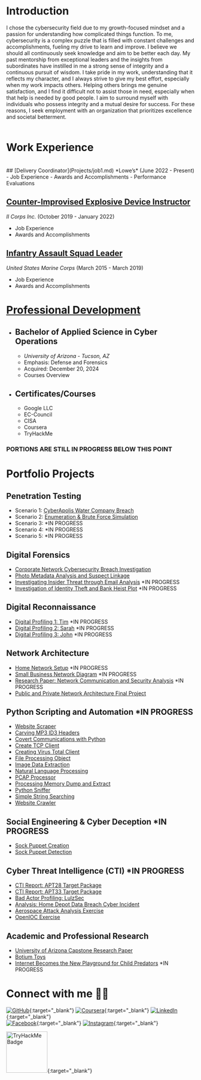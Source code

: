 # Introduction

I chose the cybersecurity field due to my growth-focused mindset and a passion for understanding how complicated things function. To me, cybersecurity is a complex puzzle that is filled with constant challenges and accomplishments, fueling my drive to learn and improve. I believe we should all continuously seek knowledge and aim to be better each day. My past mentorship from exceptional leaders and the insights from subordinates have instilled in me a strong sense of integrity and a continuous pursuit of wisdom. I take pride in my work, understanding that it reflects my character, and I always strive to give my best effort, especially when my work impacts others. Helping others brings me genuine satisfaction, and I find it difficult not to assist those in need, especially when that help is needed by good people. I aim to surround myself with individuals who possess integrity and a mutual desire for success. For these reasons, I seek employment with an organization that prioritizes excellence and societal betterment.<br /><br />

# Work Experience
<br />
## [Delivery Coordinator](Projects/job1.md)
*Lowe’s* (June 2022 - Present)
- Job Experience
- Awards and Accomplishments
- Performance Evaluations

## [Counter-Improvised Explosive Device Instructor](Projects/job2.md)<br />
*II Corps Inc.* (October 2019 - January 2022)
- Job Experience
- Awards and Accomplishments

## [Infantry Assault Squad Leader](Projects/job3.md)<br />
*United States Marine Corps* (March 2015 - March 2019)
- Job Experience
- Awards and Accomplishments

# [Professional Development](Projects/Education.md)

- ## Bachelor of Applied Science in Cyber Operations
  - *University of Arizona - Tucson, AZ*
  - Emphasis: Defense and Forensics
  - Acquired: December 20, 2024
  - Courses Overview
- ## Certificates/Courses
  - Google LLC
  - EC-Council
  - CISA
  - Coursera
  - TryHackMe

### PORTIONS ARE STILL IN PROGRESS BELOW THIS POINT<br />
    
# Portfolio Projects  

## Penetration Testing
- Scenario 1: [CyberApolis Water Company Breach](Projects/Pen-Testing/Water-Company.html)
- Scenario 2: [Enumeration & Brute Force Simulation](Projects/Pen-Testing/brute.md)
- Scenario 3: [](Projects/Pen-Testing/) *IN PROGRESS
- Scenario 4: [](Projects/Pen-Testing/) *IN PROGRESS
- Scenario 5: [](Projects/Pen-Testing/) *IN PROGRESS

## Digital Forensics
- [Corporate Network Cybersecurity Breach Investigation](Projects/Forensics/scenario1.md)
- [Photo Metadata Analysis and Suspect Linkage](Projects/Forensics/scenario2.md)
- [Investigating Insider Threat through Email Analysis](Projects/Forensics/scenario3.md) *IN PROGRESS
- [Investigation of Identity Theft and Bank Heist Plot](Projects/Forensics/scenario4.md) *IN PROGRESS

## Digital Reconnaissance<br />
- [Digital Profiling 1: Tim](Projects/Recon/tim.md) *IN PROGRESS
- [Digital Profiling 2: Sarah](Projects/Recon/sarah.md) *IN PROGRESS
- [Digital Profiling 3: John](Projects/Recon/john.md) *IN PROGRESS

## Network Architecture<br />
- [Home Network Setup](Projects/Network/home-network.md) *IN PROGRESS
- [Small Business Network Diagram](Projects/Network/diagram.md) *IN PROGRESS
- [Research Paper: Network Communication and Security Analysis](Projects/Network/analysis.md) *IN PROGRESS
- [Public and Private Network Architecture Final Project](Projects/Network/diagram2.html)
 [](Projects/Network/ndc.md)

## Python Scripting and Automation  *IN PROGRESS<br />
- [Website Scraper](Projects/Script/scrape.md) 
- [Carving MP3 ID3 Headers](Projects/Script/carve.md)
- [Covert Communications with Python](Projects/Script/covert.md)
- [Create TCP Client](Projects/Script/TCP.md)
- [Creating Virus Total Client](Projects/Script/virus.md)
- [File Processing Object](Projects/Script/process.md)
- [Image Data Extraction](Projects/Script/image.md)
- [Natural Language Processing](Projects/Script/NLP.md)
- [PCAP Processor](Projects/Script/PCAP.md)
- [Processing Memory Dump and Extract](Projects/Script/dump.md)
- [Python Sniffer](Projects/Script/sniff.md)
- [Simple String Searching](Projects/Script/string.md)
- [Website Crawler](Projects/Script/crawl.md)

## Social Engineering & Cyber Deception *IN PROGRESS<br />
- [Sock Puppet Creation](Projects/Deception/create.md)
- [Sock Puppet Detection](Projects/Deception/detect.md)

## Cyber Threat Intelligence (CTI) *IN PROGRESS<br />
- [CTI Report: APT28 Target Package](Projects/CTI/APT28.md)
- [CTI Report: APT33 Target Package](Projects/CTI/APT33.md)
- [Bad Actor Profiling: LulzSec](Projects/CTI/LulzSec.md)
- [Analysis: Home Depot Data Breach Cyber Incident](Projects/CTI/home-depot.md)
- [Aerospace Attack Analysis Exercise](Projects/CTI/aerospace.md)
- [OpenIOC Exercise](Projects/CTI/IOC.md)

## Academic and Professional Research

- [University of Arizona Capstone Research Paper](Projects/Research/capstone.html)
- [Botium Toys](Projects/Research/rar.html)
- [Internet Becomes the New Playground for Child Predators](Projects/Research/cp.md) *IN PROGRESS

# Connect with me 🤜🤛

[![GitHub](https://img.shields.io/badge/github-%23121011.svg?style=for-the-badge&logo=github&logoColor=white)](https://github.com/BreachOpen/Chas-Riley){:target="_blank"} 
[![Coursera](https://img.shields.io/badge/Coursera-%230056D2.svg?style=for-the-badge&logo=Coursera&logoColor=white)](https://www.coursera.org/learner/cr0351){:target="_blank"} 
[![LinkedIn](https://img.shields.io/badge/linkedin-%230077B5.svg?style=for-the-badge&logo=linkedin&logoColor=white)](https://linkedin.com/in/chas-riley){:target="_blank"} <br>
[![Facebook](https://img.shields.io/badge/Facebook-%231877F2.svg?style=for-the-badge&logo=Facebook&logoColor=white)](https://www.facebook.com/CR0351/){:target="_blank"} 
[![Instagram](https://img.shields.io/badge/Instagram-%23E4405F.svg?style=for-the-badge&logo=Instagram&logoColor=white)](https://www.instagram.com/rezy0351/){:target="_blank"}

[<img src="https://tryhackme-badges.s3.amazonaws.com/c0351.png" alt="TryHackMe Badge" height="110"/>](https://tryhackme.com/p/c0351){:target="_blank"}
